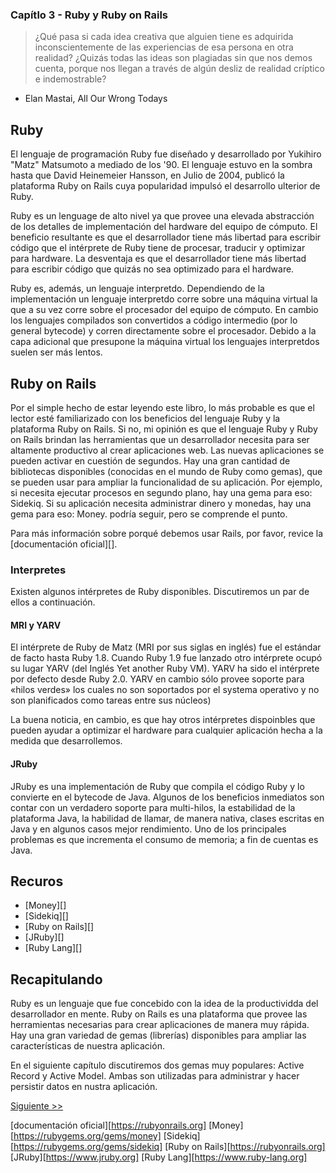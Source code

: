 ### Capítlo 3 - Ruby y Ruby on Rails

> ¿Qué pasa si cada idea creativa que alguien tiene es adquirida
> inconscientemente de las experiencias de esa persona en otra realidad? ¿Quizás
todas las ideas son plagiadas sin que nos demos cuenta, porque nos llegan a
través de algún desliz de realidad críptico e indemostrable?
- Elan Mastai, All Our Wrong Todays

## Ruby

El lenguaje de programación Ruby fue diseñado y desarrollado por Yukihiro "Matz"
Matsumoto a mediado de los '90. El lenguaje estuvo en la sombra hasta que David
Heinemeier Hansson, en Julio de 2004, publicó la plataforma Ruby on Rails cuya
popularidad impulsó el desarrollo ulterior de Ruby.

Ruby es un lenguage de alto nivel ya que provee una elevada abstracción de los
detalles de implementación del hardware del equipo de cómputo. El beneficio
resultante es que el desarrollador tiene más libertad para escribir código que
el intérprete de Ruby tiene de procesar, traducir y optimizar para hardware. La
desventaja es que el desarrollador tiene más libertad para escribir código que
quizás no sea optimizado para el hardware.

Ruby es, además, un lenguaje interpretdo. Dependiendo de la implementación un
lenguaje interpretdo corre sobre una máquina virtual la que a su vez corre sobre
el procesador del equipo de cómputo. En cambio los lenguajes compilados son
convertidos a código intermedio (por lo general bytecode) y corren directamente
sobre el procesador. Debido a la capa adicional que presupone la máquina virtual
los lenguajes interpretdos suelen ser más lentos.

## Ruby on Rails

Por el simple hecho de estar leyendo este libro, lo más probable es que el
lector esté familiarizado con los beneficios del lenguaje Ruby y la plataforma
Ruby on Rails. Si no, mi opinión es que el lenguaje Ruby y  Ruby on Rails
brindan las herramientas que un desarrollador necesita para ser altamente
productivo al crear aplicaciones web. Las nuevas aplicaciones se pueden activar
en cuestión de segundos. Hay una gran cantidad de bibliotecas disponibles
(conocidas en el mundo de Ruby como gemas), que se pueden usar para ampliar la
funcionalidad de su aplicación. Por ejemplo, si necesita ejecutar procesos en
segundo plano, hay una gema para eso: Sidekiq. Si su aplicación necesita
administrar dinero y monedas, hay una gema para eso: Money. podría seguir, pero
se comprende el punto.

Para más información sobre porqué debemos usar Rails, por favor, revice la
[documentación oficial][].

### Interpretes

Existen algunos intérpretes de Ruby disponibles. Discutiremos un par de ellos a
continuación.

#### MRI y YARV

El intérprete de Ruby de Matz (MRI por sus siglas en inglés) fue el estándar de
facto hasta Ruby 1.8. Cuando Ruby 1.9 fue lanzado otro intérprete ocupó su lugar
YARV (del Inglés Yet another Ruby VM). YARV ha sido el intérprete por defecto
desde Ruby 2.0. YARV en cambio sólo provee soporte para «hilos verdes» los
cuales no son soportados por el systema operativo y no son planificados como
tareas entre sus núcleos)

La buena noticia, en cambio, es que hay otros intérpretes dispoinbles que pueden
ayudar a optimizar el hardware para cualquier aplicación hecha a la medida que
desarrollemos.

#### JRuby

JRuby es una implementación de Ruby que compila el código Ruby y lo convierte en
el bytecode de Java. Algunos de los beneficios inmediatos son contar con un
verdadero soporte para multi-hilos, la estabilidad de la plataforma Java, la
habilidad de llamar, de manera nativa, clases escritas en Java y en algunos
casos mejor rendimiento. Uno de los principales problemas es que incrementa el
consumo de memoria; a fin de cuentas es Java.

## Recuros

* [Money][]
* [Sidekiq][]
* [Ruby on Rails][]
* [JRuby][]
* [Ruby Lang][]


## Recapitulando

Ruby es un lenguaje que fue concebido con la idea de la productividda del
desarrollador en mente. Ruby on Rails es una plataforma que provee las
herramientas necesarias para crear aplicaciones de manera muy rápida. Hay una
gran variedad de gemas (librerías) disponibles para ampliar las características
de nuestra aplicación.

En el siguiente capítulo discutiremos dos gemas muy populares: Active Record y
Active Model. Ambas son utilizadas para administrar y hacer persistir datos en
nustra aplicación.

[Siguiente >>](050-chapter-04.es.md)

[documentación oficial][https://rubyonrails.org]
[Money][https://rubygems.org/gems/money]
[Sidekiq][https://rubygems.org/gems/sidekiq]
[Ruby on Rails][https://rubyonrails.org]
[JRuby][https://www.jruby.org]
[Ruby Lang][https://www.ruby-lang.org]
